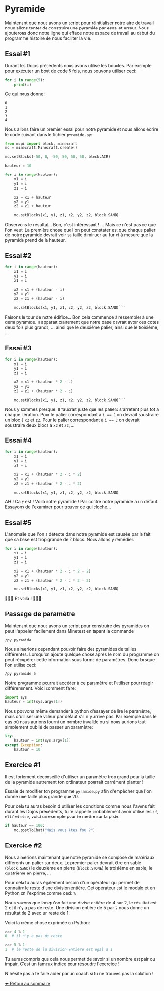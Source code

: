 # Pyramide

Maintenant que nous avons un script pour réinitialiser notre aire de travail
nous allons tenter de construire une pyramide par essai et erreur.
Nous ajouterons donc notre ligne qui efface notre espace de travail au début
du programme histoire de nous faciliter la vie.

## Essai #1

Durant les Dojos précédents nous avons utilise les boucles. Par exemple pour
exécuter un bout de code 5 fois, nous pouvons utiliser ceci:

```python
for i in range(5):
    print(i)
```

Ce qui nous donne:

```
0
1
2
3
4
```

Nous allons faire un premier essai pour notre pyramide et nous allons écrire le
code suivant dans le fichier `pyramide.py`:

```python
from mcpi import block, minecraft
mc = minecraft.Minecraft.create()

mc.setBlocks(-50, 0, -50, 50, 50, 50, block.AIR)

hauteur = 10

for i in range(hauteur):
    x1 = i
    y1 = i
    z1 = i

    x2 = x1 + hauteur
    y2 = y1
    z2 = z1 + hauteur

    mc.setBlocks(x1, y1, z1, x2, y2, z2, block.SAND)
```

Observons le résultat...
Bon, c'est intéressant ! ... Mais ce n'est pas ce que l'on veut.
La première chose que l'on peut constater est que chaque palier de notre
pyramide devrait voir sa taille diminuer au fur et à mesure que la pyramide
prend de la hauteur.

## Essai #2

```python
for i in range(hauteur):
    x1 = i
    y1 = i
    z1 = i

    x2 = x1 + (hauteur - i)
    y2 = y1
    z2 = z1 + (hauteur - i)

    mc.setBlocks(x1, y1, z1, x2, y2, z2, block.SAND)```
```

Faisons le tour de notre édifice...
Bon cela commence à ressembler à une demi pyramide. Il apparait clairement que
notre base devrait avoir des cotés deux fois plus grands, ... ainsi que le
deuxième palier, ainsi que le troisième, ...

## Essai #3

```python
for i in range(hauteur):
    x1 = i
    y1 = i
    z1 = i

    x2 = x1 + (hauteur * 2 - i)
    y2 = y1
    z2 = z1 + (hauteur * 2 - i)

    mc.setBlocks(x1, y1, z1, x2, y2, z2, block.SAND)```
```

Nous y sommes presque. Il faudrait juste que les paliers s'arrêtent plus tôt
à chaque itération. Pour le palier correspondant à `i == 1` on devrait
soustraire un bloc à `x2` et `z2`. Pour le palier correspondant à `i == 2` on
devrait soustraire deux blocs a `x2` et `z2`, ...

## Essai #4

```python
for i in range(hauteur):
    x1 = i
    y1 = i
    z1 = i

    x2 = x1 + (hauteur * 2 - i * 2)
    y2 = y1
    z2 = z1 + (hauteur * 2 - i * 2)

    mc.setBlocks(x1, y1, z1, x2, y2, z2, block.SAND)
```

AH ! Ca y est ! Voilà notre pyramide !
Par contre notre pyramide a un défaut. Essayons de l'examiner pour trouver ce
qui cloche...

## Essai #5

L'anomalie que l'on a détecte dans notre pyramide est causée par le fait que
sa base est trop grande de 2 blocs. Nous allons y remédier.


```python
for i in range(hauteur):
    x1 = i
    y1 = i
    z1 = i

    x2 = x1 + (hauteur * 2 - i * 2 - 2)
    y2 = y1
    z2 = z1 + (hauteur * 2 - i * 2 - 2)

    mc.setBlocks(x1, y1, z1, x2, y2, z2, block.SAND)
```

🎺🎺🎺 Et voilà ! 🎉🎉🎉

## Passage de paramètre

Maintenant que nous avons un script pour construire des pyramides on peut
l'appeler facilement dans Minetest en tapant la commande

    /py pyramide

Nous aimerions cependant pouvoir faire des pyramides de tailles différentes.
Lorsqu'on ajoute quelque chose après le nom du programme on peut récupérer
cette information sous forme de paramètres. Donc lorsque l'on utilise ceci:

    /py pyramide 5

Notre programme pourrait accéder à ce paramètre et l'utiliser pour réagir
différemment. Voici comment faire:

```python
import sys
hauteur = int(sys.argv[1])
```

Nous pouvons même demander à python d'essayer de lire le paramètre, mais
d'utiliser une valeur par défaut s'il n'y arrive pas. Par exemple dans le cas
où nous aurions fourni un nombre invalide ou si nous aurions tout simplement
oublié de passer un paramètre:

```python
try:
    hauteur = int(sys.argv[1])
except Exception:
    hauteur = 10
```

## Exercice #1

Il est fortement déconseillé d'utiliser un paramètre trop grand pour la taille
de la pyramide autrement ton ordinateur pourrait carrément planter !

Essaie de modifier ton programme `pyramide.py` afin d'empêcher que l'on donne
une taille plus grande que 20.

Pour cela tu auras besoin d'utiliser les conditions comme nous l'avons fait
durant les Dojos précédents, tu te rappelle probablement avoir utilisé les
`if`, `elif` et `else`, voici un exemple pour te mettre sur la piste:

```python
if hauteur == 100:
    mc.postToChat("Mais vous êtes fou ?")
```

## Exercice #2

Nous aimerions maintenant que notre pyramide se compose de matériaux différents
un palier sur deux. Le premier palier devrait être en sable (`block.SAND`) le
deuxième en pierre (`block.STONE`) le troisième en sable, le quatrième en
pierre, ...

Pour cela tu auras également besoin d'un opérateur qui permet de connaitre le
reste d'une division entière. Cet opérateur est le modulo et en Python on
l'exprime comme ceci: `%`

Nous savons que lorsqu'on fait une divise entière de 4 par 2, le résultat est
2 et il n'y a pas de reste. Une division entière de 5 par 2 nous donne un
résultat de 2 avec un reste de 1.

Voici la même chose exprimée en Python:

```python
>>> 4 % 2
0  # il n'y a pas de reste

>>> 5 % 2
1  # le reste de la division entiere est egal a 1
```

Tu auras compris que cela nous permet de savoir si un nombre est pair ou
impair. C'est un fameux indice pour résoudre l'exercice !

N'hésite pas a te faire aider par un coach si tu ne trouves pas la solution !


[⬅️ Retour au sommaire](./README.md)
